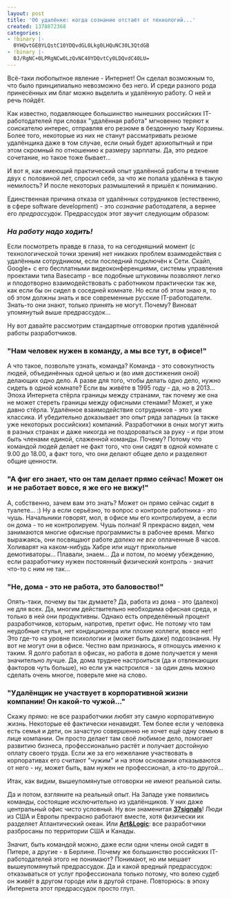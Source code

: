 ```yaml
---
layout: post
title: 'Об удалёнке: когда сознание отстаёт от технологий...'
created: 1378872368
categories:
- !binary |-
  0YHQvtGE0YLQstC10YDQvdGL0Lkg0LHQuNC30L3QtdGB
- !binary |-
  0J/RgNC+0LPRgNCw0LzQvNC40YDQvtCy0LDQvdC40LU=
---
```

<!--break-->
Всё-таки любопытное явление - Интернет! Он сделал возможным то, что было принципиально невозможно без него. И среди разного рода принесённых им благ можно выделить и удалённую работу. О ней и речь пойдёт.

Как известно, подавляющее большинство нынешних российских IT-работодателей при словах "удалённая работа" мгновенно теряют к соискателю интерес, отправляя его резюме в бездонную тьму Корзины. Более того, некоторые из них не станут рассматривать резюме удалёнщика даже в том случае, если оный будет архиопытный и при этом скромный по отношению к размеру зарплаты. Да, это редкое сочетание, но такое тоже бывает... 

И вот я, как имеющий практический опыт удалённой работы в течение двух с половиной лет, спросил себя, за что же попала удалёнка в такую немилость? И после некоторых размышлений я пришёл к пониманию.

Единственная причина отказа от удалённых сотрудников (естественно, в сфере software development) - это <em>сознание</em> работодателя, а вернее его <em>предрассудок</em>. Предрассудок этот звучит следующим образом:

<h3><em>На работу надо ходить!</em></h3>

Если посмотреть правде в глаза, то на сегодняшний момент (с технологической точки зрения) нет никаких проблем взаимодействия с удалённым сотрудником, если последний подключён к Сети. Скайп, Google+ с его бесплатными видеоконференциями, системы управления проектами типа Basecamp - все подобные штуковины позволяют легко и плодотворно взаимодействовать с работником практически так же, как если бы он сидел в соседней комнате. Но если об этом знаю я, то об этом должны знать и все современные русские IT-работодатели. Знать-то они знают, только <em>принять</em> не могут. Почему? Виноват упомянутый выше предрассудок...

Ну вот давайте рассмотрим стандартные отговорки против удалённой работы разработчиков.

<h3>"Нам человек нужен в команду, а мы все тут, в офисе!"</h3>

А что такое, позвольте узнать, команда? Команда - это совокупность людей, объединённых одной целью и (во имя достижения оной) делающих одно дело. А разве для того, чтобы делать одно дело, нужно сидеть в одной комнате? Если вы живёте в 1995 году - да, но в 2013... Эпоха Интернета стёрла границы между странами, так почему же она не может стереть границы между офисными стенами? Может, и уже давно стёрла. Удалённое взаимодействие сотрудников - это уже классика. И убедительно доказывает это опыт ряда западных (а также уже некоторых российских) компаний. Разработчики в оных могут жить в разных странах и даже никогда не поздороваться за руку - и при этом быть членами единой, слаженной команды. Почему? Потому что командой людей делает не факт того, что они сидят в одной комнате с 9.00 до 18.00, а факт того, что они делают общее дело и разделяют общие ценности.

<h3>"А фиг его знает, что он там делает прямо сейчас! Может он и не работает вовсе, я же его не вижу!"</h3>

А, собственно, зачем вам это знать? Может он прямо сейчас сидит в туалете... :) Ну а если серьёзно, то вопрос о контроле работника - это чушь. Начальники говорят, мол, в офисе мы его контролируем, а если он дома - то не контролируем. Чушь полная! Я прекрасно видел, чем занимаются многие офисные программисты в рабочее время. Мягко выражаясь, они посвящают работе <em>далеко не все</em> оплаченные 8 часов. Холиварят на каком-нибудь Хабре или ищут прикольные демотиваторы... Плавали, знаем... Да и потом, по моему убеждению, если разработчику нужен постоянный физический контроль - значит что-то с ним не так...

<h3>"Не, дома - это не работа, это баловоство!"</h3>

Опять-таки, почему вы так думаете? Да, работа из дома - это (далеко) не для всех. Да, многим действительно необходима офисная среда, и только в ней они продуктивны. Однако есть определённый процент разработчиков, которым, напротив, претит офис. Не потому что там неудобные стулья, нет кондиционера или плохие коллеги, вовсе нет! Это где-то на уровне психологии и (может быть даже) подсознания. Ну вот не могут они в офисе. Честно вам признаюсь, я отношусь именно к таким. Я долго работал в офисах, но работа в доме получается у меня значительно лучше. Да, дома труднее настроиться (да и отвлекающих факторов чуть больше), но если уж настроился - за один день можно сделать очень многое, поверьте мне на слово.

<h3>"Удалёнщик не участвует в корпоративной жизни компании! Он какой-то чужой..."</h3>

Скажу прямо: не все разработчики любят эту самую корпоративную жизнь. Некоторые её фактически ненавидят. Тем более если у человека есть семья и дети, он зачастую совершенно не хочет ещё одну семью в лице компании. Он просто делает там своё любимое дело, помогает развитию бизнеса, профессионально растёт и получает достойную оплату своего труда. Если же за его нежелание участвовать в корпоративах его считают "чужим" и на этом основании отказываются от него - ну, может быть, вам нужен не профессионал, а кто-то другой...

Итак, как видим, вышеупомянутые отговорки не имеют реальной силы.

Да и потом, взгляните на реальный опыт. На Западе уже появились команды, состоящие исключительно из удалёнщиков. У них даже центральный офис чисто условный. Ну вон знаменитая <strong><a href="http://37signals.com/">37signals</a></strong>! Люди из США и Европы прекрасно работают вместе, хотя физически их разделяет Атлантический океан. Или <strong><a href="http://www.artlogic.com/">Art&Logic</a></strong>: все разработчики разбросаны по территории США и Канады.

Значит, быть командой можно, даже если одни члены оной сидят в Питере, а другие - в Берлине. Почему же большинство российских IT-работодателей этого не понимают? Понимают, но им мешает вышеупомянутый предрассудок. Да и какой вредный предрассудок: отказываться от услуг профессионала только потому, что волею судеб он живёт в другом городе или в другой стране. Повторюсь: в эпоху Интернета этот предрассудок просто глуп.
